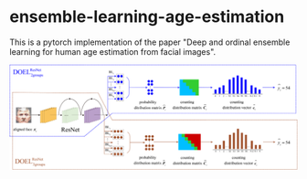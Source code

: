 # ensemble-learning-age-estimation

This is a pytorch implementation of the paper "Deep and ordinal ensemble learning for human age estimation from facial images".

![](flowchart_3.png)

